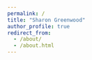 ```yaml
---
permalink: /
title: "Sharon Greenwood"
author_profile: true
redirect_from: 
  - /about/
  - /about.html
---
```


